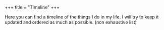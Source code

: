 +++
title = "Timeline"
+++


Here you can find a timeline of the things I do in my life. I will try to keep it updated and ordered as much as possible. (non exhaustive list)